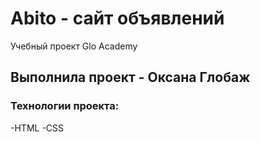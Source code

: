 # Abito - сайт объявлений
Учебный проект Glo Academy

## Выполнила проект - Оксана Глобаж

### Технологии проекта:
-HTML
-CSS

